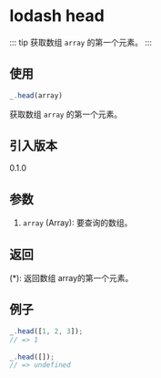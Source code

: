 # lodash head

::: tip
获取数组 `array` 的第一个元素。
:::

## 使用

```javascript
_.head(array)
```

获取数组 `array` 的第一个元素。

## 引入版本

0.1.0

## 参数

1. `array` (Array): 要查询的数组。

## 返回

(*): 返回数组 array的第一个元素。

## 例子

```javascript
_.head([1, 2, 3]);
// => 1
 
_.head([]);
// => undefined
```
